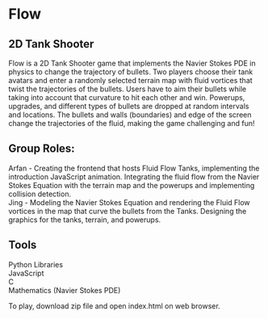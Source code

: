 # Flow

## 2D Tank Shooter  
Flow is a 2D Tank Shooter game that implements the Navier Stokes PDE in physics to change the trajectory of bullets. Two players choose their tank avatars and enter a randomly selected terrain map with fluid vortices that twist the trajectories of the bullets. Users have to aim their bullets while taking into account that curvature to hit each other and win. Powerups, upgrades, and different types of bullets are dropped at random intervals and locations. The bullets and walls (boundaries) and edge of the screen change the trajectories of the fluid, making the game challenging and fun!

## Group Roles: 
Arfan - Creating the frontend that hosts Fluid Flow Tanks, implementing the introduction JavaScript animation. Integrating the fluid flow from the Navier Stokes Equation with the terrain map and the powerups and implementing collision detection.  
Jing - Modeling the Navier Stokes Equation and rendering the Fluid Flow vortices in the map that curve the bullets from the Tanks. Designing the graphics for the tanks, terrain, and powerups.    

## Tools  
Python Libraries   
JavaScript   
C  
Mathematics (Navier Stokes PDE)  

To play, download zip file and open index.html on web browser.
